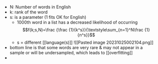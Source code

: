 - N: Number of words in English
- k: rank of the word
- s: is a parameter (1 fits OK for English)
	- 1000th word in a list has a decreased likelihood of occurring$$f(k;s,N)=\frac {\frac {1}{k^s}}{\textstyle\sum_{n=1}^N\frac {1}{n^s}}$$
	- s = different [[language(s)]]
![[Pasted image 20231025002104.png]]
- bottom line is that some words are very rare & may not appear in a sample or will be undersampled, which leads to [[overfitting]]
- 